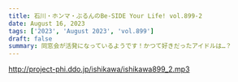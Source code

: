 ```yaml
---
title: 石川・ホンマ・ぶるんのBe-SIDE Your Life! vol.899-2
date: August 16, 2023
tags: ['2023', 'August 2023', 'vol.899']
draft: false
summary: 同窓会が活発になっているようです！かつて好きだったアイドルは…？
---
```


http://project-phi.ddo.jp/ishikawa/ishikawa899_2.mp3